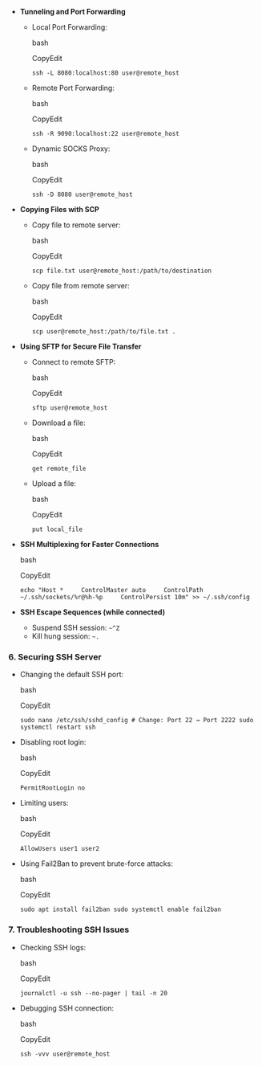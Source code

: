 - **Tunneling and Port Forwarding**
    - Local Port Forwarding:
        
        bash
        
        CopyEdit
        
        `ssh -L 8080:localhost:80 user@remote_host`
        
    - Remote Port Forwarding:
        
        bash
        
        CopyEdit
        
        `ssh -R 9090:localhost:22 user@remote_host`
        
    - Dynamic SOCKS Proxy:
        
        bash
        
        CopyEdit
        
        `ssh -D 8080 user@remote_host`
        
- **Copying Files with SCP**
    - Copy file to remote server:
        
        bash
        
        CopyEdit
        
        `scp file.txt user@remote_host:/path/to/destination`
        
    - Copy file from remote server:
        
        bash
        
        CopyEdit
        
        `scp user@remote_host:/path/to/file.txt .`
        
- **Using SFTP for Secure File Transfer**
    - Connect to remote SFTP:
        
        bash
        
        CopyEdit
        
        `sftp user@remote_host`
        
    - Download a file:
        
        bash
        
        CopyEdit
        
        `get remote_file`
        
    - Upload a file:
        
        bash
        
        CopyEdit
        
        `put local_file`
        
- **SSH Multiplexing for Faster Connections**
    
    bash
    
    CopyEdit
    
    `echo "Host *     ControlMaster auto     ControlPath ~/.ssh/sockets/%r@%h-%p     ControlPersist 10m" >> ~/.ssh/config`
    
- **SSH Escape Sequences (while connected)**
    - Suspend SSH session: `~^Z`
    - Kill hung session: `~.`

### **6. Securing SSH Server**

- Changing the default SSH port:
    
    bash
    
    CopyEdit
    
    `sudo nano /etc/ssh/sshd_config # Change: Port 22 → Port 2222 sudo systemctl restart ssh`
    
- Disabling root login:
    
    bash
    
    CopyEdit
    
    `PermitRootLogin no`
    
- Limiting users:
    
    bash
    
    CopyEdit
    
    `AllowUsers user1 user2`
    
- Using Fail2Ban to prevent brute-force attacks:
    
    bash
    
    CopyEdit
    
    `sudo apt install fail2ban sudo systemctl enable fail2ban`
    

### **7. Troubleshooting SSH Issues**

- Checking SSH logs:
    
    bash
    
    CopyEdit
    
    `journalctl -u ssh --no-pager | tail -n 20`
    
- Debugging SSH connection:
    
    bash
    
    CopyEdit
    
    `ssh -vvv user@remote_host`